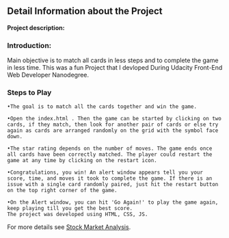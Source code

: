 ## Detail Information about the Project

**Project description:** 
  
 ### Introduction: 
 
 Main objective is to match all cards in less steps and to complete the game in less time. This was a fun Project that I devloped During Udacity Front-End Web Developer Nanodegree. 
  
 ### Steps to Play
    •The goal is to match all the cards together and win the game.
    
    •Open the index.html . Then the game can be started by clicking on two cards, if they match, then look for another pair of cards or else try again as cards are arranged randomly on the grid with the symbol face down.
    
    •The star rating depends on the number of moves. The game ends once all cards have been correctly matched. The player could restart the game at any time by clicking on the restart icon.
    
    •Congratulations, you win! An alert window appears tell you your score, time, and moves it took to complete the game. If there is an issue with a single card randomly paired, just hit the restart button on the top right corner of the game.
    
    •On the Alert window, you can hit 'Go Again!' to play the game again, keep playing till you get the best score.
    The project was developed using HTML, CSS, JS.





For more details see [Stock Market Analysis](https://github.com/smit-collab/Stock-Market-Analysis).
